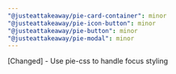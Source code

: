 ```yaml
---
"@justeattakeaway/pie-card-container": minor
"@justeattakeaway/pie-icon-button": minor
"@justeattakeaway/pie-button": minor
"@justeattakeaway/pie-modal": minor
---
```


[Changed] - Use pie-css to handle focus styling
